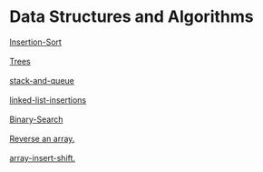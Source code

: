 # Data Structures and Algorithms

[Insertion-Sort](./javascript/Insertion-Sort/) <br> <br>
[Trees](./javascript/Binary-Tree/) <br> <br>
[stack-and-queue](./javascript/stack-and-queue/) <br> <br>
[linked-list-insertions](./javascript/linked-list/) <br> <br>
[Binary-Search](./array-binary-search/BinarySearchpng.png) <br> <br>
[Reverse an array.](./Reverse/README.md) <br> <br>
[array-insert-shift.](./array-insert-shift/addNewvalueatspeceificindex.png) <br>